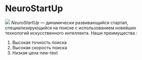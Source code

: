 # NeuroStartUp
![](https://netology-code.github.io/git-homeworks/introduction/assets/logo.png)
*NeuroStartUp* — динамически развивающийся стартап, специализирующийся на поиске с использованием новейших технологий искусственного интеллекта.
Наши преимущества :
1. Высокая точность поиска
2. Высокая скорость поиска
3. Низкая цена 
new-text